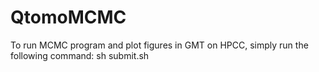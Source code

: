 # QtomoMCMC
To run MCMC program and plot figures in GMT on HPCC, simply run the following command:
sh submit.sh

